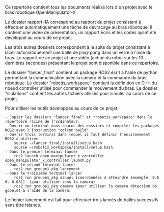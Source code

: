 Ce répertoire contient tous les documents réalisé lors d'un projet avec le bras robotique OpenManipulator-X


Le dossier rapport-1A correspond au rapport du projet consistant à effectuer automatiquement une tâche de dévracage au bras robotique.
Il contient une vidéo de présentation, un rapport écris et les codes ayant été développé au cours de ce projet.


Les trois autres dossiers correspondent à la suite du projet consistant à lacer automatiquement une balle de ping-pong dans un verre à l'aide du bras. Le rapport de ce projet et une vidéo (action du robot sur les 10 dernières secondes) présentant le projet sont disponible dans ce répertoire. 


Le dossier "lancer_final" contient un package ROS2 écrit à l'aide de python permettant la communication avec la caméra et la commande du bras robotique.
Le dossier "robotis_workspace" contient la définition en C++ du noeud controller utilisé pour commander le mouvement du bras.
Le dossier "siulations" contient les autres fichiers utilisés pour simuler au cours de ce projet.


Pour utiliser les outils développés au cours de ce projet:

	- Copier les dossiers "lancer_final" et "robotis_workspace" dans le répertoire racine de l'ordinateur.
	- Ouvrir un terminal dans chacun des dossiers et compiler les packages ROS2 avec l'instruction "colcon build"
	- Ouvrir trois terminal dans lequel il faut définir l'environement ROS2 à utiliser
		source ~/lancer_final/install/setup.bash
		source ~/robotis_workspace/install/setup.bash
	- Dans le premier terminal lancer
		ros2 launch open_manipulator_x_controller open_manipulator_x_controller.launch.py
	- Dans le second terminal lancer
		ros2 run groupe1_pkg lancement
	- Dans le troisième terminal lancer
		ros2 run groupe1_pkg manuel [coordonnées à atteindre (exemple: 0.5 0. 0.08)]  (pour utiliser sans la camera)
		ros2 run groupe1_pkg camera (pour utiliser la camera détection de gobelet à l'aide de la caméra)

Le fichier lancement est fait pour effectuer trois lancés de balles successifs sans être relancé.